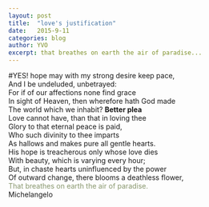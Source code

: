 ```yaml
---
layout: post
title:  "love's justification"
date:   2015-9-11
categories: blog
author: YVO
excerpt: that breathes on earth the air of paradise...
---
```

#YES!
hope may with my strong desire keep pace, <br>
And I be undeluded, unbetrayed: <br>
For if of our affections none find grace <br>
In sight of Heaven, then wherefore hath God made <br>
The world which we inhabit? **Better plea** <br>
Love cannot have, than that in loving thee <br>
Glory to that eternal peace is paid, <br>
Who such divinity to thee imparts <br>
As hallows and makes pure all gentle hearts. <br>
His hope is treacherous only whose love dies <br>
With beauty, which is varying every hour; <br>
But, in chaste hearts uninfluenced by the power <br>
Of outward change, there blooms a deathless flower, <br>
<span style="color: #88976d;">That breathes on earth the air of paradise. </span><br>
Michelangelo


